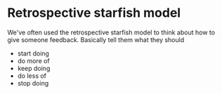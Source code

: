 # Retrospective starfish model

We've often used the retrospective starfish model to think about how to give someone feedback. Basically tell them what they should

* start doing
* do more of
* keep doing
* do less of
* stop doing



